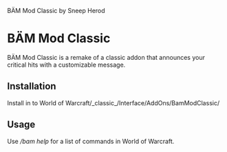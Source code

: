 BÄM Mod Classic by Sneep <Goon Squad> Herod

# BÄM Mod Classic

BÄM Mod Classic is a remake of a classic addon that announces your critical hits with a customizable message.

## Installation

Install in to World of Warcraft/\_classic\_/Interface/AddOns/BamModClassic/

## Usage

Use _/bam help_ for a list of commands in World of Warcraft.
